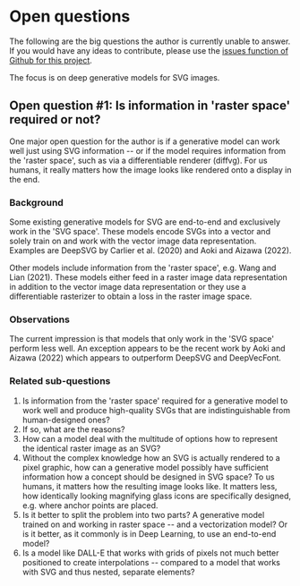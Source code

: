 # Open questions

The following are the big questions the author is currently unable to answer.
If you would have any ideas to contribute, please use the [issues function of Github for this project](https://github.com/pwichmann/deep-learning-with-vector-graphics-book/issues).

The focus is on deep generative models for SVG images.

## Open question #1: Is information in 'raster space' required or not?

One major open question for the author is if a generative model can work well just using SVG information -- or if the model requires information from the 'raster space', such as via a differentiable renderer (diffvg). For us humans, it really matters how the image looks like rendered onto a display in the end.

### Background

Some existing generative models for SVG are end-to-end and exclusively work in the 'SVG space'. These models encode SVGs into a vector and solely train on and work with the vector image data representation. Examples are DeepSVG by Carlier et al. (2020) and Aoki and Aizawa (2022).

Other models include information from the 'raster space', e.g. Wang and Lian (2021). These models either feed in a raster image data representation in addition to the vector image data representation or they use a differentiable rasterizer to obtain a loss in the raster image space.

### Observations

The current impression is that models that only work in the 'SVG space' perform less well. An exception appears to be the recent work by Aoki and Aizawa (2022) which appears to outperform DeepSVG and DeepVecFont.

### Related sub-questions

1. Is information from the 'raster space' required for a generative model to work well and produce high-quality SVGs that are indistinguishable from human-designed ones?
1. If so, what are the reasons?
1. How can a model deal with the multitude of options how to represent the identical raster image as an SVG?
1. Without the complex knowledge how an SVG is actually rendered to a pixel graphic, how can a generative model possibly have sufficient information how a concept should be designed in SVG space? To us humans, it matters how the resulting image looks like. It matters less, how identically looking magnifying glass icons are specifically designed, e.g. where anchor points are placed.
1. Is it better to split the problem into two parts? A generative model trained on and working in raster space -- and a vectorization model? Or is it better, as it commonly is in Deep Learning, to use an end-to-end model?
1. Is a model like DALL-E that works with grids of pixels not much better positioned to create interpolations -- compared to a model that works with SVG and thus nested, separate elements?